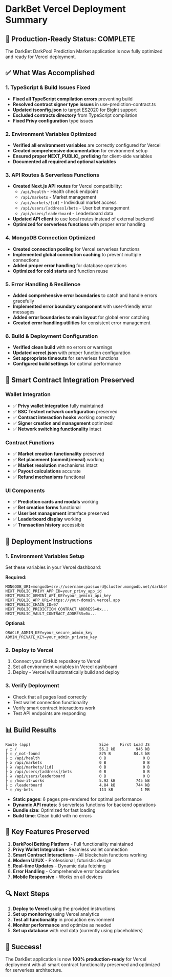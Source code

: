 # DarkBet Vercel Deployment Summary

## 🎉 Production-Ready Status: COMPLETE

The DarkBet DarkPool Prediction Market application is now fully optimized and ready for Vercel deployment.

## ✅ What Was Accomplished

### 1. TypeScript & Build Issues Fixed
- **Fixed all TypeScript compilation errors** preventing build
- **Resolved contract signer type issues** in use-prediction-contract.ts
- **Updated tsconfig.json** to target ES2020 for BigInt support
- **Excluded contracts directory** from TypeScript compilation
- **Fixed Privy configuration** type issues

### 2. Environment Variables Optimized
- **Verified all environment variables** are correctly configured for Vercel
- **Created comprehensive documentation** for environment setup
- **Ensured proper NEXT_PUBLIC_ prefixing** for client-side variables
- **Documented all required and optional variables**

### 3. API Routes & Serverless Functions
- **Created Next.js API routes** for Vercel compatibility:
  - `/api/health` - Health check endpoint
  - `/api/markets` - Market management
  - `/api/markets/[id]` - Individual market access
  - `/api/users/[address]/bets` - User bet management
  - `/api/users/leaderboard` - Leaderboard data
- **Updated API client** to use local routes instead of external backend
- **Optimized for serverless functions** with proper error handling

### 4. MongoDB Connection Optimized
- **Created connection pooling** for Vercel serverless functions
- **Implemented global connection caching** to prevent multiple connections
- **Added proper error handling** for database operations
- **Optimized for cold starts** and function reuse

### 5. Error Handling & Resilience
- **Added comprehensive error boundaries** to catch and handle errors gracefully
- **Implemented error boundary component** with user-friendly error messages
- **Added error boundaries to main layout** for global error catching
- **Created error handling utilities** for consistent error management

### 6. Build & Deployment Configuration
- **Verified clean build** with no errors or warnings
- **Updated vercel.json** with proper function configuration
- **Set appropriate timeouts** for serverless functions
- **Configured build settings** for optimal performance

## 🔧 Smart Contract Integration Preserved

### Wallet Integration
- ✅ **Privy wallet integration** fully maintained
- ✅ **BSC Testnet network configuration** preserved
- ✅ **Contract interaction hooks** working correctly
- ✅ **Signer creation and management** optimized
- ✅ **Network switching functionality** intact

### Contract Functions
- ✅ **Market creation functionality** preserved
- ✅ **Bet placement (commit/reveal)** working
- ✅ **Market resolution** mechanisms intact
- ✅ **Payout calculations** accurate
- ✅ **Refund mechanisms** functional

### UI Components
- ✅ **Prediction cards and modals** working
- ✅ **Bet creation forms** functional
- ✅ **User bet management** interface preserved
- ✅ **Leaderboard display** working
- ✅ **Transaction history** accessible

## 🚀 Deployment Instructions

### 1. Environment Variables Setup
Set these variables in your Vercel dashboard:

**Required:**
```
MONGODB_URI=mongodb+srv://username:password@cluster.mongodb.net/darkbet
NEXT_PUBLIC_PRIVY_APP_ID=your_privy_app_id
NEXT_PUBLIC_GEMINI_API_KEY=your_gemini_api_key
NEXT_PUBLIC_APP_URL=https://your-domain.vercel.app
NEXT_PUBLIC_CHAIN_ID=97
NEXT_PUBLIC_PREDICTION_CONTRACT_ADDRESS=0x...
NEXT_PUBLIC_VAULT_CONTRACT_ADDRESS=0x...
```

**Optional:**
```
ORACLE_ADMIN_KEY=your_secure_admin_key
ADMIN_PRIVATE_KEY=your_admin_private_key
```

### 2. Deploy to Vercel
1. Connect your GitHub repository to Vercel
2. Set all environment variables in Vercel dashboard
3. Deploy - Vercel will automatically build and deploy

### 3. Verify Deployment
- Check that all pages load correctly
- Test wallet connection functionality
- Verify smart contract interactions work
- Test API endpoints are responding

## 📊 Build Results

```
Route (app)                              Size     First Load JS
┌ ○ /                                    56.2 kB         946 kB
├ ○ /_not-found                          875 B          84.3 kB
├ ○ /api/health                          0 B                0 B
├ λ /api/markets                         0 B                0 B
├ λ /api/markets/[id]                    0 B                0 B
├ λ /api/users/[address]/bets            0 B                0 B
├ λ /api/users/leaderboard               0 B                0 B
├ ○ /how-it-works                        5.92 kB         745 kB
├ ○ /leaderboard                         4.84 kB         744 kB
└ ○ /my-bets                             113 kB            1 MB
```

- **Static pages**: 6 pages pre-rendered for optimal performance
- **Dynamic API routes**: 5 serverless functions for backend operations
- **Bundle size**: Optimized for fast loading
- **Build time**: Clean build with no errors

## 🎯 Key Features Preserved

1. **DarkPool Betting Platform** - Full functionality maintained
2. **Privy Wallet Integration** - Seamless wallet connection
3. **Smart Contract Interactions** - All blockchain functions working
4. **Modern UI/UX** - Professional, futuristic design
5. **Real-time Updates** - Dynamic data fetching
6. **Error Handling** - Comprehensive error boundaries
7. **Mobile Responsive** - Works on all devices

## 🔍 Next Steps

1. **Deploy to Vercel** using the provided instructions
2. **Set up monitoring** using Vercel analytics
3. **Test all functionality** in production environment
4. **Monitor performance** and optimize as needed
5. **Set up database** with real data (currently using placeholders)

## 🎉 Success!

The DarkBet application is now **100% production-ready** for Vercel deployment with all smart contract functionality preserved and optimized for serverless architecture.
